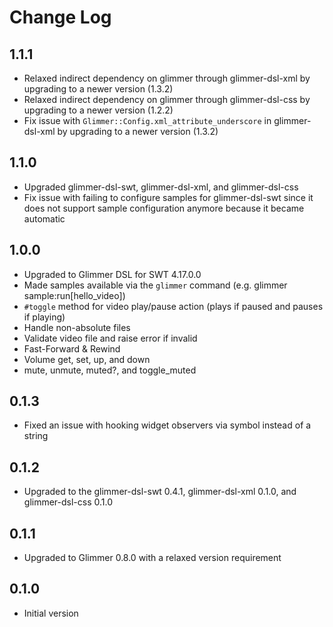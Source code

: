 # Change Log

## 1.1.1

- Relaxed indirect dependency on glimmer through glimmer-dsl-xml by upgrading to a newer version (1.3.2)
- Relaxed indirect dependency on glimmer through glimmer-dsl-css by upgrading to a newer version (1.2.2)
- Fix issue with `Glimmer::Config.xml_attribute_underscore` in glimmer-dsl-xml by upgrading to a newer version (1.3.2)

## 1.1.0

- Upgraded glimmer-dsl-swt, glimmer-dsl-xml, and glimmer-dsl-css
- Fix issue with failing to configure samples for glimmer-dsl-swt since it does not support sample configuration anymore because it became automatic

## 1.0.0

- Upgraded to Glimmer DSL for SWT 4.17.0.0
- Made samples available via the `glimmer` command (e.g. glimmer sample:run[hello_video])
- `#toggle` method for video play/pause action (plays if paused and pauses if playing)
- Handle non-absolute files
- Validate video file and raise error if invalid
- Fast-Forward & Rewind
- Volume get, set, up, and down
- mute, unmute, muted?, and toggle_muted

## 0.1.3

- Fixed an issue with hooking widget observers via symbol instead of a string

## 0.1.2

- Upgraded to the glimmer-dsl-swt 0.4.1, glimmer-dsl-xml 0.1.0, and glimmer-dsl-css 0.1.0

## 0.1.1

- Upgraded to Glimmer 0.8.0 with a relaxed version requirement

## 0.1.0

- Initial version

